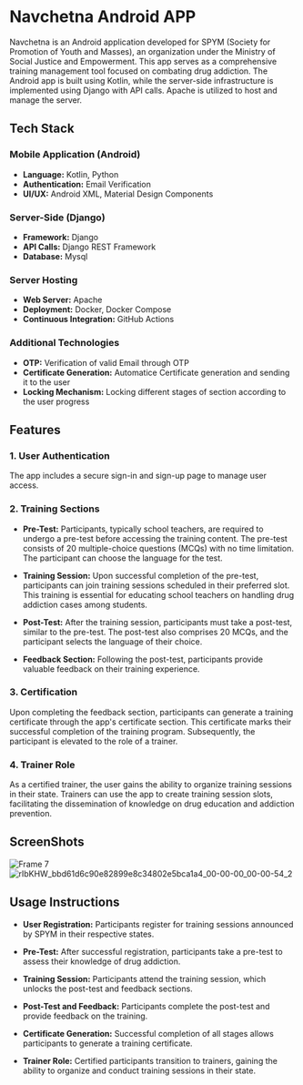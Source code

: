 
# Navchetna Android APP

Navchetna is an Android application developed for SPYM (Society for Promotion of Youth and Masses), an organization under the Ministry of Social Justice and Empowerment. This app serves as a comprehensive training management tool focused on combating drug addiction. The Android app is built using Kotlin, while the server-side infrastructure is implemented using Django with API calls. Apache is utilized to host and manage the server.

## Tech Stack
### Mobile Application (Android)
- **Language:** Kotlin, Python
- **Authentication:** Email Verification
- **UI/UX:** Android XML, Material Design Components

### Server-Side (Django)
- **Framework:** Django
- **API Calls:** Django REST Framework
- **Database:** Mysql

### Server Hosting
- **Web Server:** Apache
- **Deployment:** Docker, Docker Compose
- **Continuous Integration:** GitHub Actions

### Additional Technologies
- **OTP:** Verification of valid Email through OTP
- **Certificate Generation:** Automatice Certificate generation and sending it to the user
- **Locking Mechanism:** Locking different stages of section according to the user progress 






## Features
### 1. User Authentication
The app includes a secure sign-in and sign-up page to manage user access.

### 2. Training Sections
- **Pre-Test:** Participants, typically school teachers, are required to undergo a pre-test before accessing the training content. The pre-test consists of 20 multiple-choice questions (MCQs) with no time limitation. The participant can choose the language for the test.

- **Training Session:** Upon successful completion of the pre-test, participants can join training sessions scheduled in their preferred slot. This training is essential for educating school teachers on handling drug addiction cases among students.

- **Post-Test:** After the training session, participants must take a post-test, similar to the pre-test. The post-test also comprises 20 MCQs, and the participant selects the language of their choice.

- **Feedback Section:** Following the post-test, participants provide valuable feedback on their training experience.


### 3. Certification
Upon completing the feedback section, participants can generate a training certificate through the app's certificate section. This certificate marks their successful completion of the training program. Subsequently, the participant is elevated to the role of a trainer.

### 4. Trainer Role
As a certified trainer, the user gains the ability to organize training sessions in their state. Trainers can use the app to create training session slots, facilitating the dissemination of knowledge on drug education and addiction prevention.

## ScreenShots
![Frame 7](https://github.com/IIITD-BroCoders/Navchetan-APK/assets/108355333/8ad7d080-650e-464d-b77b-52a9211724e5)
![rIbKHW_bbd61d6c90e82899e8c34802e5bca1a4_00-00-00_00-00-54_2](https://github.com/IIITD-BroCoders/Navchetan-APK/assets/108355333/754c61cb-2cfa-4074-bb33-e48532de7ad3)



## Usage Instructions
- **User Registration:** Participants register for training sessions announced by SPYM in their respective states.

- **Pre-Test:** After successful registration, participants take a pre-test to assess their knowledge of drug addiction.

- **Training Session:** Participants attend the training session, which unlocks the post-test and feedback sections.

- **Post-Test and Feedback:** Participants complete the post-test and provide feedback on the training.

- **Certificate Generation:** Successful completion of all stages allows participants to generate a training certificate.

- **Trainer Role:** Certified participants transition to trainers, gaining the ability to organize and conduct training sessions in their state.
